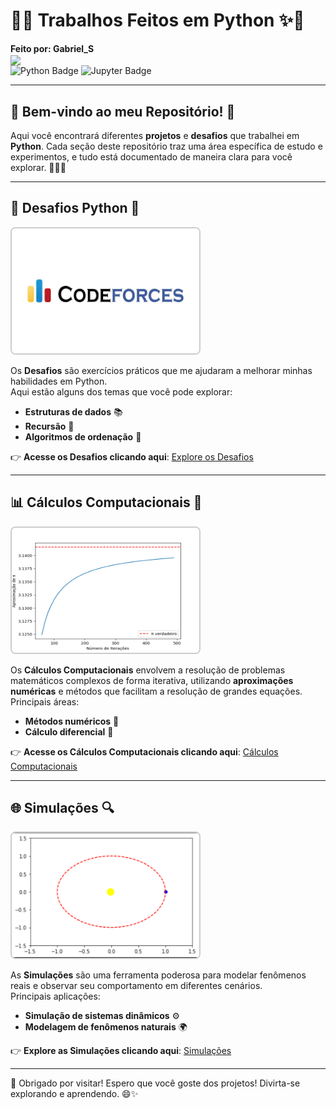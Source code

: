 # 🐍✨ Trabalhos Feitos em Python ✨🐍  
**Feito por: Gabriel_S**  
<img src="https://media.giphy.com/media/NytMLKyiaIh6VH9SPm/giphy.gif?cid=790b7611hpfhmvk1erlrkbrg3y7d2rfixc7wcb52lyoslivx&ep=v1_gifs_search&rid=giphy.gif&ct=g" width="50" style="vertical-align:middle;"/>  
![Python Badge](https://img.shields.io/badge/python-3776AB?style=for-the-badge&logo=python&logoColor=white) ![Jupyter Badge](https://img.shields.io/badge/Jupyter_Notebook-F37626?style=for-the-badge&logo=jupyter&logoColor=white)

---

## 🎉 Bem-vindo ao meu Repositório! 🎉  
Aqui você encontrará diferentes **projetos** e **desafios** que trabalhei em **Python**. Cada seção deste repositório traz uma área específica de estudo e experimentos, e tudo está documentado de maneira clara para você explorar. 👨‍💻🐍

---

## 🚀 Desafios Python 🎯  
<img src="Imagens/Desafios.png" alt="Desafios" height="200" width="300" style="border: 2px solid #ccc; border-radius: 8px;"/>

Os **Desafios** são exercícios práticos que me ajudaram a melhorar minhas habilidades em Python.  
Aqui estão alguns dos temas que você pode explorar:
- **Estruturas de dados** 📚
- **Recursão** 🔄
- **Algoritmos de ordenação** 🧠
  
👉 **Acesse os Desafios clicando aqui**: [Explore os Desafios](Desafios)

---

## 📊 Cálculos Computacionais 🔢  
<img src="Imagens/Calc.png" alt="Cálculos Computacionais" height="200" width="300" style="border: 2px solid #ccc; border-radius: 8px;"/>

Os **Cálculos Computacionais** envolvem a resolução de problemas matemáticos complexos de forma iterativa, utilizando **aproximações numéricas** e métodos que facilitam a resolução de grandes equações.  
Principais áreas:
- **Métodos numéricos** 🧮
- **Cálculo diferencial** 📏

👉 **Acesse os Cálculos Computacionais clicando aqui**: [Cálculos Computacionais](Cálculos_numerico)

---

## 🌐 Simulações 🔍  
<img src="Imagens/Simulacoes.png" alt="Simulações" height="200" width="300" style="border: 2px solid #ccc; border-radius: 8px;"/>

As **Simulações** são uma ferramenta poderosa para modelar fenômenos reais e observar seu comportamento em diferentes cenários.  
Principais aplicações:
- **Simulação de sistemas dinâmicos** ⚙️
- **Modelagem de fenômenos naturais** 🌍

👉 **Explore as Simulações clicando aqui**: [Simulações](Simulações)

---

🎉 Obrigado por visitar! Espero que você goste dos projetos! Divirta-se explorando e aprendendo. 😄✨
